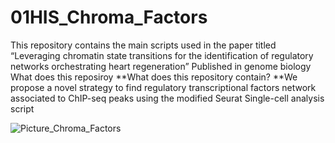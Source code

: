 # 01HIS_Chroma_Factors
This repository contains the main scripts used in the paper titled “Leveraging chromatin state transitions for the identification of regulatory networks orchestrating heart regeneration” Published in genome biology 
What does this reposiroy
**What does this repository contain?
**We propose a novel strategy to find regulatory transcriptional factors network associated to ChIP-seq peaks using the modified Seurat Single-cell analysis script

![Picture_Chroma_Factors](https://github.com/jcorder316/01HIS_Chroma_Factors/assets/48988005/b968106a-e0c7-4009-8e71-18a6bc51d287)
